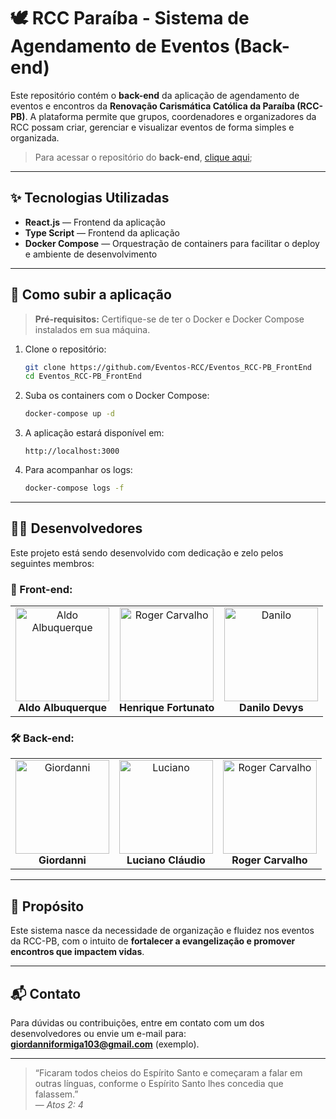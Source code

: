 # 🕊 RCC Paraíba - Sistema de Agendamento de Eventos (Back-end)

Este repositório contém o **back-end** da aplicação de agendamento de eventos e encontros da **Renovação Carismática Católica da Paraíba (RCC-PB)**. A plataforma permite que grupos, coordenadores e organizadores da RCC possam criar, gerenciar e visualizar eventos de forma simples e organizada.

> Para acessar o repositório do **back-end**, [clique aqui](https://github.com/Eventos-RCC/Eventos_RCC-PB_BackEnd);

---

## ✨ Tecnologias Utilizadas

- **React.js** — Frontend da aplicação
- **Type Script** — Frontend da aplicação
- **Docker Compose** — Orquestração de containers para facilitar o deploy e ambiente de desenvolvimento

---

## 🚀 Como subir a aplicação

> **Pré-requisitos:** Certifique-se de ter o Docker e Docker Compose instalados em sua máquina.

1. Clone o repositório:

   ```bash
   git clone https://github.com/Eventos-RCC/Eventos_RCC-PB_FrontEnd
   cd Eventos_RCC-PB_FrontEnd
   ```

2. Suba os containers com o Docker Compose:

   ```bash
   docker-compose up -d
   ```

3. A aplicação estará disponível em:

   ```
   http://localhost:3000
   ```

4. Para acompanhar os logs:

   ```bash
   docker-compose logs -f
   ```

---

## 👨‍💻 Desenvolvedores

Este projeto está sendo desenvolvido com dedicação e zelo pelos seguintes membros:

### 🎨 Front-end:
<table>
  <tr>
    <td align="center">
      <img src="https://github.com/aldoalbuquerquejr.png" alt="Aldo Albuquerque" width="150"><br>
      <b>Aldo Albuquerque</b>
    </td>
    <td align="center">
      <img src="https://github.com/HenriqueFMA.png" alt="Roger Carvalho" width="150"><br>
      <b>Henrique Fortunato</b>
    </td>
    <td align="center">
      <img src="https://github.com/DanilloDevys.png" alt="Danilo" width="150"><br>
      <b>Danilo Devys</b>
    </td>
  </tr>
</table>

### 🛠️ Back-end:
<table>
  <tr>
     <td align="center">
      <img src="https://github.com/giiordanni.png" alt="Giordanni" width="150"><br>
      <b>Giordanni</b>
    </td>
    <td align="center">
      <img src="https://github.com/Luciano-Claudio.png" alt="Luciano" width="150"><br>
      <b>Luciano Cláudio</b>
    </td>
    <td align="center">
      <img src="https://github.com/RogerCarvalhoUEPB.png" alt="Roger Carvalho" width="150"><br>
      <b>Roger Carvalho</b>
    </td>
  </tr>
</table>

---

## 🙏 Propósito

Este sistema nasce da necessidade de organização e fluidez nos eventos da RCC-PB, com o intuito de **fortalecer a evangelização e promover encontros que impactem vidas**.

---

## 📬 Contato

Para dúvidas ou contribuições, entre em contato com um dos desenvolvedores ou envie um e-mail para: [**giordanniformiga103@gmail.com**](mailto\:giordanniformiga103@gmail.com) (exemplo).

---
> “Ficaram todos cheios do Espírito Santo e começaram a falar em outras línguas, conforme o Espírito Santo lhes concedia que falassem.”\
> — *Atos 2: 4*

